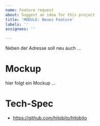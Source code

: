 ```yaml
---
name: Feature request
about: Suggest an idea for this project
title: 'MODULE: Neues Feature'
labels: ''
assignees: ''

---
```


Neben der Adresse soll neu auch ...

# Mockup

hier folgt ein Mockup ...

# Tech-Spec

- https://github.com/hitobito/hitobito
